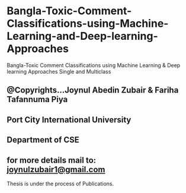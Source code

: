 # Bangla-Toxic-Comment-Classifications-using-Machine-Learning-and-Deep-learning-Approaches
Bangla-Toxic Comment Classifications using Machine Learning &amp; Deep learning Approaches Single and Multiclass


@Copyrights...Joynul Abedin Zubair & Fariha Tafannuma Piya
----------------------------------------------------------
Port City International University
------------------------------------
Department of CSE
---------------------------------

for more details mail to: joynulzubair1@gmail.com
-------------------------------------------------
Thesis is under the process of Publications.
